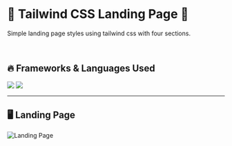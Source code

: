 # 🥁 Tailwind CSS Landing Page 🥁

Simple landing page styles using tailwind css with four sections.

<br>

## 🔥 Frameworks & Languages Used

<img src="https://img.shields.io/badge/HTML5-E34F26?style=for-the-badge&logo=html5&logoColor=white" /> <img src="https://img.shields.io/badge/Tailwind_CSS-38B2AC?style=for-the-badge&logo=tailwind-css&logoColor=white" />



<hr>

## 🖥️ Landing Page

![Landing Page](https://user-images.githubusercontent.com/74038190/219850309-b7918031-9710-45e9-8c24-960ab594eebf.png)
